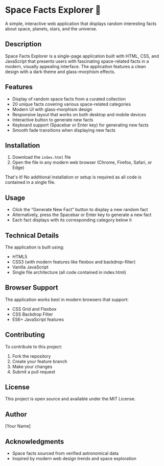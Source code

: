 # Space Facts Explorer 🚀

A simple, interactive web application that displays random interesting facts about space, planets, stars, and the universe.

## Description

Space Facts Explorer is a single-page application built with HTML, CSS, and JavaScript that presents users with fascinating space-related facts in a modern, visually appealing interface. The application features a clean design with a dark theme and glass-morphism effects.

## Features

- Display of random space facts from a curated collection
- 20 unique facts covering various space-related categories
- Modern UI with glass-morphism design
- Responsive layout that works on both desktop and mobile devices
- Interactive button to generate new facts
- Keyboard support (Spacebar or Enter key) for generating new facts
- Smooth fade transitions when displaying new facts

## Installation

1. Download the `index.html` file
2. Open the file in any modern web browser (Chrome, Firefox, Safari, or Edge)

That's it! No additional installation or setup is required as all code is contained in a single file.

## Usage

- Click the "Generate New Fact" button to display a new random fact
- Alternatively, press the Spacebar or Enter key to generate a new fact
- Each fact displays with its corresponding category below it

## Technical Details

The application is built using:
- HTML5
- CSS3 (with modern features like flexbox and backdrop-filter)
- Vanilla JavaScript
- Single file architecture (all code contained in index.html)

## Browser Support

The application works best in modern browsers that support:
- CSS Grid and Flexbox
- CSS Backdrop Filter
- ES6+ JavaScript features

## Contributing

To contribute to this project:
1. Fork the repository
2. Create your feature branch
3. Make your changes
4. Submit a pull request

## License

This project is open source and available under the MIT License.

## Author

[Your Name]

## Acknowledgments

- Space facts sourced from verified astronomical data
- Inspired by modern web design trends and space exploration
